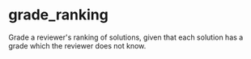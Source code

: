 grade_ranking
=============

Grade a reviewer's ranking of solutions, given that each solution has a grade which the reviewer does not know.
